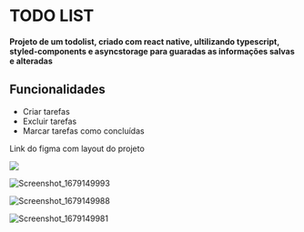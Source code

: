<h1>TODO LIST</h1>

<h4>Projeto de um todolist, criado com react native, ultilizando typescript, styled-components e asyncstorage para guaradas as informações salvas e alteradas</h4>

## Funcionalidades
- Criar tarefas
- Excluir tarefas
- Marcar tarefas como concluídas

Link do figma com layout do projeto 

<a target="__blank" href="https://www.figma.com/file/oBuBL52FFb2oGv2un9HP5L/ToDo-List-(Copy)?node-id=401-618&t=fzbW89qW25ze8PKI-0"><img src="https://img.shields.io/badge/Figma-F24E1E?style=for-the-badge&logo=figma&logoColor=white" /></a>

![Screenshot_1679149993](https://user-images.githubusercontent.com/86307663/226112708-4ba4a123-ba1f-4a35-b96c-f5e0c2b7f2a8.png)

![Screenshot_1679149988](https://user-images.githubusercontent.com/86307663/226112703-97852943-cb64-409b-af93-a8b9195a1eff.png)

![Screenshot_1679149981](https://user-images.githubusercontent.com/86307663/226112623-2e1e9ec0-cb6c-463b-8f46-994305168c7f.png)

